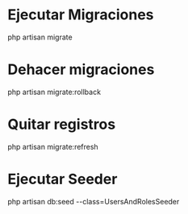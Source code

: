 # Ejecutar Migraciones
php artisan migrate

# Dehacer migraciones
php artisan migrate:rollback

# Quitar registros
php artisan migrate:refresh

# Ejecutar Seeder
php artisan db:seed --class=UsersAndRolesSeeder